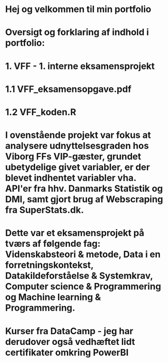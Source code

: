 # Hej og velkommen til min portfolio

# Oversigt og forklaring af indhold i portfolio:
#     1. VFF - 1. interne eksamensprojekt
#       1.1 VFF_eksamensopgave.pdf
#       1.2 VFF_koden.R

# I ovenstående projekt var fokus at analysere udnyttelsesgraden hos Viborg FFs VIP-gæster, grundet ubetydelige givet variabler, er der blevet indhentet variabler vha. API'er fra hhv. Danmarks Statistik og DMI, samt gjort brug af Webscraping fra SuperStats.dk.
# 
# Dette var et eksamensprojekt på tværs af følgende fag: Videnskabsteori & metode, Data i en forretningskontekst, Datakildeforståelse & Systemkrav, Computer science & Programmering og Machine learning & Programmering.

# Kurser fra DataCamp - jeg har derudover også vedhæftet lidt certifikater omkring PowerBI
